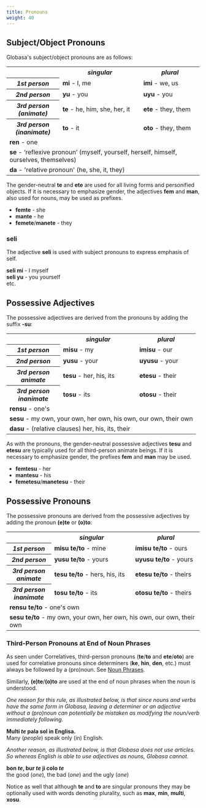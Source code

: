 ```yaml
---
title: Pronouns
weight: 40
---
```


## Subject/Object Pronouns

Globasa's subject/object pronouns are as follows:

<table style="width:100%">
  <tbody><tr>
    <td></td>
    <th><b><i>singular</i></b></th>
    <th><b><i>plural</i></b></th>
  </tr>
  <tr>
    <th><b><i>1st person</i></b></th>
    <td><b>mi</b> - I, me</td>
    <td><b>imi</b> - we, us</td>
  </tr>
  <tr>
    <th><b><i>2nd person</i></b></th>
    <td><b>yu</b> - you</td>
    <td><b>uyu</b> - you</td>
  </tr>
  <tr>
  <th><b><i>3rd person<br>(animate)</i></b></th>
    <td><b>te</b> - he, him, she, her, it</td>
    <td><b>ete</b> - they, them</td>
  </tr>
  <tr>
  <th><b><i>3rd person<br>(inanimate)</i></b></th>
    <td><b>to</b> - it</td>
    <td><b>oto</b> - they, them</td>
  </tr>
  <tr>
  </tr>
  <tr>
  <td colspan="3"><b>ren</b> - one</td>
  </tr>
  <tr>
  <td colspan="3"><b>se</b> - ‘reflexive pronoun’ (myself, yourself, herself, himself, ourselves, themselves)
</td>
  </tr>
  <tr>
  <td colspan="3"><b>da</b> - 'relative pronoun' (he, she, it, they)</td>
  </tr>
</tbody></table>

The gender-neutral **te** and **ete** are used for all living forms and personified objects. If it is necessary to emphasize gender, the adjectives **fem** and **man**, also used for nouns, may be used as prefixes.

* **femte** - she
* **mante** - he
* **femete**/**manete** - they

### seli

The adjective **seli** is used with subject pronouns to express emphasis of self.

**seli mi** - I myself  
**seli yu** - you yourself  
etc.

## Possessive Adjectives <a id="suyali_sifalexi"></a>

The possessive adjectives are derived from the pronouns by adding the suffix **-su**:

<table style="width:100%">
  <tbody><tr>
    <td></td>
    <th><b><i>singular</i></b></th>
    <th><b><i>plural</i></b></th>
  </tr>
  <tr>
    <th><b><i>1st person</i></b></th>
    <td><b>misu</b> - my</td>
    <td><b>imisu</b> - our</td>
  </tr>
  <tr>
    <th><b><i>2nd person</i></b></th>
    <td><b>yusu</b> - your</td>
    <td><b>uyusu</b> - your</td>
  </tr>
  <tr>
  <th><b><i>3rd person<br>animate</i></b></th>
    <td><b>tesu</b> - her, his, its</td>
    <td><b>etesu</b> - their</td>
  </tr>
  <tr>
  <th><b><i>3rd person<br>inanimate</i></b></th>
    <td><b>tosu</b> - its</td>
    <td><b>otosu</b> - their</td>
  </tr>
  <tr>
  </tr>
  <tr>
  <td colspan="3"><b>rensu</b> - one's</td>
  </tr>
  <tr>
  <td colspan="3"><b>sesu</b> - my own, your own, her own, his own, our own, their own
</td>
  </tr>
      <tr>
  <td colspan="3"><b>dasu</b> - (relative clauses) her, his, its, their
</td>
  </tr>
</tbody></table>

As with the pronouns, the gender-neutral possessive adjectives **tesu** and **etesu** are typically used for all third-person animate beings. If it is necessary to emphasize gender, the prefixes **fem** and **man** may be used.

* **femtesu** - her
* **mantesu** - his
* **femetesu**/**manetesu** - their

## Possessive Pronouns

The possessive pronouns are derived from the possessive adjectives by adding the pronoun **(e)te** or **(o)to**:

<table style="width:100%">
  <tbody><tr>
    <td></td>
    <th><b><i>singular</i></b></th>
    <th><b><i>plural</i></b></th>
  </tr>
  <tr>
    <th><b><i>1st person</i></b></th>
    <td><b>misu te/to</b> - mine</td>
    <td><b>imisu te/to</b> - ours</td>
  </tr>
  <tr>
    <th><b><i>2nd person</i></b></th>
    <td><b>yusu te/to</b> - yours</td>
    <td><b>uyusu te/to</b> - yours</td>
  </tr>
  <tr>
  <th><b><i>3rd person<br>animate</i></b></th>
    <td><b>tesu te/to</b> - hers, his, its</td>
    <td><b>etesu te/to</b> - theirs</td>
  </tr>
  <tr>
  <th><b><i>3rd person<br>inanimate</i></b></th>
    <td><b>tosu te/to</b> - its</td>
    <td><b>otosu te/to</b> - theirs</td>
  </tr>
  <tr>
  </tr>
  <tr>
  <td colspan="3"><b>rensu te/to</b> - one's own</td>
  </tr>
  <tr>
  <td colspan="3"><b>sesu te/to</b> - my own, your own, her own, his own, our own, their own
</td>
  </tr>
</tbody></table>

### Third-Person Pronouns at End of Noun Phrases

As seen under Correlatives, third-person pronouns (**te**/**to** and **ete**/**oto**) are used for correlative pronouns since determiners (**ke**, **hin**, **den**, etc.) must always be followed by a (pro)noun.  See [Noun Phrases](/gramati/jumlemonli-estrutur#pronamelexi_in_namelexili_jumlemon).

Similarly, **(e)te**/**(o)to** are used at the end of noun phrases when the noun is understood. 

_One reason for this rule, as illustrated below, is that since nouns and verbs have the same form in Globasa, leaving a determiner or an adjective without a (pro)noun can potentially be mistaken as modifying the noun/verb immediately following._

**Multi _te_ pala sol in Englisa.**  
Many (_people_) speak only (in) English.

_Another reason, as illustrated below, is that Globasa does not use articles. So whereas English is able to use adjectives as nouns, Globasa cannot._

**bon _te_, bur _te_ ji colo _te_**  
the good (_one_), the bad (_one_) and the ugly (_one_)

Notice as well that although **te** and **to** are singular pronouns they may be optionally used with words denoting plurality, such as **max**, **min**, **multi**, **xosu**.  
